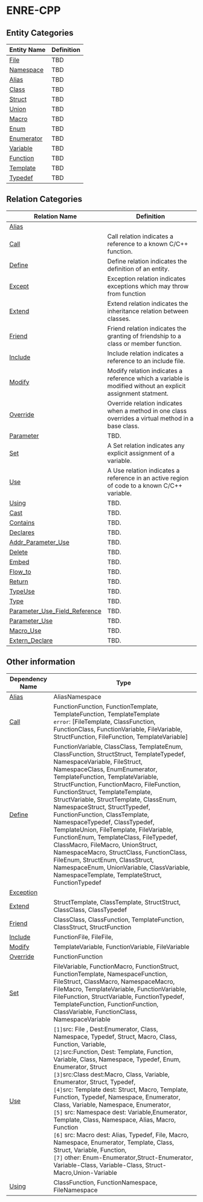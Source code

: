 # ENRE-CPP


## Entity Categories

| Entity Name                        | Definition                                   |
|------------------------------------|----------------------------------------------|
| [File](entity/File.md)             | TBD                                          |
| [Namespace](entity/Namespace.md)   | TBD                                          |
| [Alias](entity/Alias.md)           | TBD                                          |
| [Class](entity/Class.md)           | TBD                                          |
| [Struct](entity/Struct.md)         | TBD                                          |
| [Union](entity/Union.md)           | TBD                                          |
| [Macro](entity/Macro.md)           | TBD                                          |
| [Enum](entity/Enum.md)             | TBD                                          |
| [Enumerator](entity/Enumerator.md) | TBD                                          |
| [Variable](entity/Variable.md)     | TBD                                          |
| [Function](entity/Function.md)     | TBD                                          |
| [Template](entity/Template.md)     | TBD                                          |
| [Typedef](entity/Typedef.md)       | TBD                                          |

## Relation Categories

| Relation Name                                                              | Definition                                                                                                  |
|----------------------------------------------------------------------------|-------------------------------------------------------------------------------------------------------------|
| [Alias](relation/Alias.md)                                                 |                                                                                                             |
| [Call](relation/Call.md)                                                   | Call relation indicates a reference to a known C/C++ function.                                              |
| [Define](relation/Define.md)                                               | Define relation indicates the definition of an entity.                                                      |
| [Except](relation/Except.md)                                               | Exception relation indicates exceptions which may throw from function                                       |
| [Extend](relation/Extend.md)                                               | Extend relation indicates the inheritance relation between classes.                                         |
| [Friend](relation/Friend.md)                                               | Friend relation indicates the granting of friendship to a class or member function.                         |
| [Include](relation/Include.md)                                             | Include relation indicates a reference to an include file.                                                  |
| [Modify](relation/Modify.md)                                               | Modify relation indicates a reference which a variable is modified without an explicit assignment statment. |
| [Override](relation/Override.md)                                           | Override relation indicates when a method in one class overrides a virtual method in a base class.          |
| [Parameter](relation/Parameter.md)                                         | TBD.                                                                                                        |
| [Set](relation/Set.md)                                                     | A Set relation indicates any explicit assignment of a variable.                                             |
| [Use](relation/Use.md)                                                     | A Use relation indicates a reference in an active region of code to a known C/C++ variable.                 |
| [Using](relation/Using.md)                                                 | TBD.                                                                                                        |
| [Cast](relation/Cast.md)                                                   | TBD.                                                                                                        |
| [Contains](relation/Contains.md)                                           | TBD.                                                                                                        |
| [Declares](relation/Declares.md)                                           | TBD.                                                                                                        |
| [Addr_Parameter_Use](relation/Addr_Parameter_Use.md)                       | TBD.                                                                                                        |
| [Delete](relation/Delete.md)                                               | TBD.                                                                                                        |
| [Embed](relation/Delete.md)                                                | TBD.                                                                                                        |
| [Flow_to](relation/Flow_to.md)                                             | TBD.                                                                                                        |
| [Return](relation/Return.md)                                               | TBD.                                                                                                        |
| [TypeUse](relation/TypeUse.md)                                             | TBD.                                                                                                        |
| [Type](relation/Type.md)                                                   | TBD.                                                                                                        |
| [Parameter_Use_Field_Reference](relation/Parameter_Use_Field_Reference.md) | TBD.                                                                                                        |
| [Parameter_Use](relation/Parameter_Use)                                    | TBD.                                                                                                        |
| [Macro_Use](relation/Macro_Use)                                            | TBD.                                                                                                        |
| [Extern_Declare](relation/Extern_Declare)                                  | TBD.                                                                                                        |


## Other information

| Dependency Name                              | Type                                                                                                                                                                                                                                                                                                                                                                                                                                                                                                                                                                                                                                                                                                                                                                                                                   |
|----------------------------------------------|------------------------------------------------------------------------------------------------------------------------------------------------------------------------------------------------------------------------------------------------------------------------------------------------------------------------------------------------------------------------------------------------------------------------------------------------------------------------------------------------------------------------------------------------------------------------------------------------------------------------------------------------------------------------------------------------------------------------------------------------------------------------------------------------------------------------|
| [Alias](dependency/Alias.md)                 | AliasNamespace                                                                                                                                                                                                                                                                                                                                                                                                                                                                                                                                                                                                                                                                                                                                                                                                         |
| [Call](dependency/Call.md)                   | FunctionFunction, FunctionTemplate, TemplateFunction, TemplateTemplate <br/>```error```: [FileTemplate, ClassFunction, FunctionClass,  FunctionVariable, FileVariable, StructFunction, FileFunction, TemplateVariable]                                                                                                                                                                                                                                                                                                                                                                                                                                                                                                                                                                                                 |
| [Define](dependency/Define.md)               | FunctionVariable, ClassClass, TemplateEnum, ClassFunction, StructStruct, TemplateTypedef, NamespaceVariable, FileStruct, NamespaceClass, EnumEnumerator, TemplateFunction, TemplateVariable, StructFunction, FunctionMacro, FileFunction, FunctionStruct, TemplateTemplate, StructVariable, StructTemplate, ClassEnum, NamespaceStruct, StructTypedef, FunctionFunction, ClassTemplate, NamespaceTypedef, ClassTypedef, TemplateUnion, FileTemplate, FileVariable, FunctionEnum, TemplateClass, FileTypedef, ClassMacro, FileMacro, UnionStruct, NamespaceMacro, StructClass, FunctionClass, FileEnum, StructEnum, ClassStruct, NamespaceEnum, UnionVariable, ClassVariable, NamespaceTemplate, TemplateStruct, FunctionTypedef                                                                                        |
| [Exception](dependency/Exception.md)         |                                                                                                                                                                                                                                                                                                                                                                                                                                                                                                                                                                                                                                                                                                                                                                                                                        |
| [Extend](dependency/Extend.md)               | StructTemplate, ClassTemplate, StructStruct,  ClassClass,  ClassTypedef                                                                                                                                                                                                                                                                                                                                                                                                                                                                                                                                                                                                                                                                                                                                                |
| [Friend](dependency/Friend.md)               | ClassClass, ClassFunction,   TemplateFunction, ClassStruct, StructFunction                                                                                                                                                                                                                                                                                                                                                                                                                                                                                                                                                                                                                                                                                                                                             |
| [Include](dependency/Include.md)             | FunctionFile, FileFile,                                                                                                                                                                                                                                                                                                                                                                                                                                                                                                                                                                                                                                                                                                                                                                                                |
| [Modify](dependency/Modify.md)               | TemplateVariable, FunctionVariable,  FileVariable                                                                                                                                                                                                                                                                                                                                                                                                                                                                                                                                                                                                                                                                                                                                                                      |
| [Override](dependency/Override.md)           | FunctionFunction                                                                                                                                                                                                                                                                                                                                                                                                                                                                                                                                                                                                                                                                                                                                                                                                       |
| [Set](dependency/Set.md)                     | FileVariable, FunctionMacro, FunctionStruct, FunctionTemplate, NamespaceFunction, FileStruct, ClassMacro, NamespaceMacro, FileMacro, TemplateVariable, FunctionVariable, FileFunction, StructVariable, FunctionTypedef, TemplateFunction, FunctionFunction, ClassVariable, FunctionClass, NamespaceVariable                                                                                                                                                                                                                                                                                                                                                                                                                                                                                                            |
| [Use](dependency/Use.md)                     | ``[1]``src: File , Dest:Enumerator, Class, Namespace, Typedef, Struct, Macro, Class, Function, Variable, <br/> ``[2]``src:Function, Dest: Template, Function, Variable, Class, Namespace, Typedef, Enum, Enumerator, Struct <br/> ``[3]``src:Class dest:Macro, Class, Variable, Enumerator, Struct, Typedef,<br/>``[4]``src: Template dest: Struct, Macro, Template, Function, Typedef, Namespace, Enumerator, Class, Variable, Namespace, Enumerator, <br/> ``[5]`` src: Namespace dest: Variable,Enumerator, Template, Class, Namespace,  Alias, Macro, Function<br/> ``[6]`` src: Macro dest: Alias,  Typedef, File, Macro, Namespace, Enumerator, Template, Class, Struct, Variable, Function, <br/>``[7]`` other: Enum-Enumerator,Struct-Enumerator,  Variable-Class, Variable-Class, Struct-Macro,Union-Variable |
| [Using]()                                    | ClassFunction, FunctionNamespace, FileNamespace                                                                                                                                                                                                                                                                                                                                                                                                                                                                                                                                                                                                                                                                                                                                                                        |